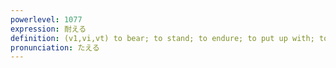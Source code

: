 ```yaml
---
powerlevel: 1077
expression: 耐える
definition: (v1,vi,vt) to bear; to stand; to endure; to put up with; to support; to withstand; to resist; to brave; to be fit for; to be equal to; (P)
pronunciation: たえる
---
```

